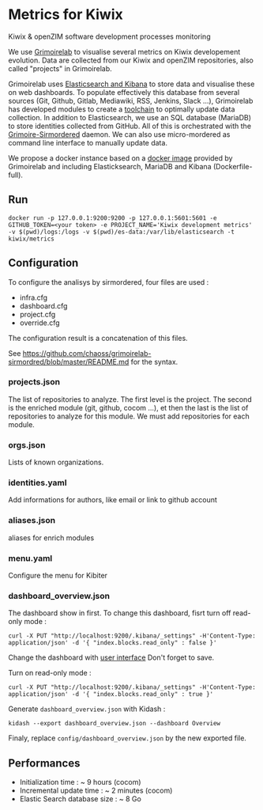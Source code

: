 # Metrics for Kiwix
Kiwix &amp; openZIM software development processes monitoring

We use [Grimoirelab](https://chaoss.github.io/grimoirelab/) to visualise several metrics on Kiwix developement evolution. Data are collected from our Kiwix and openZIM repositories, also called "projects" in Grimoirelab.

Grimoirelab uses [Elasticsearch and Kibana](https://www.elastic.co) to store data and visualise these on web dashboards. To populate effectively this database from several sources (Git, Github, Gitlab, Mediawiki, RSS, Jenkins, Slack ...), Grimoirelab has developed modules to create a [toolchain](https://chaoss.github.io/grimoirelab-tutorial/basics/components.html) to optimally update data collection. In addition to Elasticsearch, we use an SQL database (MariaDB) to store identities collected from GitHub. All of this is orchestrated with the [Grimoire-Sirmordered](https://github.com/chaoss/grimoirelab-sirmordred) daemon. We can also use micro-mordered as command line interface to manually update data.

We propose a docker instance based on a [docker image](https://github.com/chaoss/grimoirelab/tree/master/docker) provided by Grimoirelab and including Elasticksearch, MariaDB and Kibana (Dockerfile-full).

## Run

```
docker run -p 127.0.0.1:9200:9200 -p 127.0.0.1:5601:5601 -e GITHUB_TOKEN=<your token> -e PROJECT_NAME='Kiwix development metrics' -v $(pwd)/logs:/logs -v $(pwd)/es-data:/var/lib/elasticsearch -t kiwix/metrics
```

## Configuration

To configure the analisys by sirmordered, four files are used :

- infra.cfg
- dashboard.cfg
- project.cfg
- override.cfg

The configuration result is a concatenation of this files.

See https://github.com/chaoss/grimoirelab-sirmordred/blob/master/README.md for the syntax.

### projects.json

The list of repositories to analyze. The first level is the project. The second is the enriched module (git, github, cocom ...), et then the last is the list of repositories to analyze for this module. We must add repositories for each module.

### orgs.json

Lists of known organizations. 

### identities.yaml

Add informations for authors, like email or link to github account

### aliases.json

aliases for enrich modules

###  menu.yaml
Configure the menu for Kibiter

### dashboard_overview.json

The dashboard show in first. To change this dashboard, fisrt turn off read-only mode :

`curl -X PUT "http://localhost:9200/.kibana/_settings" -H'Content-Type: application/json' -d '{ "index.blocks.read_only" : false }'`

Change the dashboard with [user interface](https://metrics.kiwix.org/app/kibana#/dashboard/Overview?_g=(refreshInterval:(display:Off,pause:!f,value:0),time:(from:now-1y,mode:quick,to:now))&_a=(viewMode:edit)) Don't forget to save.

Turn on read-only mode :

`curl -X PUT "http://localhost:9200/.kibana/_settings" -H'Content-Type: application/json' -d '{ "index.blocks.read_only" : true }'`

Generate `dashboard_overview.json` with Kidash :

`kidash --export dashboard_overview.json --dashboard Overview`

Finaly, replace `config/dashboard_overview.json` by the new exported file.

## Performances

- Initialization time : ~ 9 hours (cocom)
- Incremental update time : ~ 2 minutes (cocom)
- Elastic Search database size : ~ 8 Go
